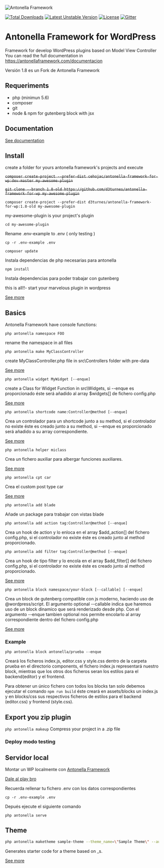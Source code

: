 ![Antonella Framework](https://antonellaframework.com/wp-content/uploads/2018/06/anonella-repositorio.png)

[![Total Downloads](https://poser.pugx.org/cehojac/antonella-framework-for-wp/downloads)](https://packagist.org/packages/cehojac/antonella-framework-for-wp)
[![Latest Unstable Version](https://poser.pugx.org/cehojac/antonella-framework-for-wp/v/unstable)](https://packagist.org/packages/cehojac/antonella-framework-for-wp)
[![License](https://poser.pugx.org/cehojac/antonella-framework-for-wp/license)](https://packagist.org/packages/cehojac/antonella-framework-for-wp)
[![Gitter](https://badges.gitter.im/Antonella-Framework/community.svg)](https://gitter.im/Antonella-Framework/community?utm_source=badge&utm_medium=badge&utm_campaign=pr-badge)

Antonella Framework for WordPress
================================

Framework for develop WordPress plugins based on Model View Controller
You can read the full documentation in https://antonellaframework.com/documentacion

Versión 1.8 es un Fork de Antonella Framework

## Requeriments
* php (minimun 5.6) 
* composer
* git
* node & npm for gutenberg block with jsx

## Documentation
[See documentation](https://github.com/d3turnes/antonella-framework-for-wp/tree/1.8/docs)

## Install
create a folder for yours antonella framework's projects and execute

~~`composer create-project --prefer-dist cehojac/antonella-framework-for-wp:dev-master my-awesome-plugin`~~

~~`git clone --branch 1.8-old https://github.com/d3turnes/antonella-framework-for-wp my-awesome-plugin`~~

`composer create-project --prefer-dist d3turnes/antonella-framework-for-wp:1.8-old my-awesome-plugin`

my-awesome-plugin is your project's plugin

`cd my-awesome-plugin`

Rename .env-example to .env ( only testing )

`cp -r .env-example .env`

`composer update`

Instala dependencias de php necesarias para antonella

`npm install`

Instala dependencias para poder trabajar con gutenberg

this is all!!- start your marvelous plugin in wordpress

[See more](https://github.com/d3turnes/antonella-framework-for-wp/blob/1.8/docs/install.md)

## Basics

Antonella Framework have console functions:

`php antonella namespace FOO`

rename the namespace in all files

`php antonella make MyClassController`

create MyClassController.php file in src\Controllers folder with pre-data

[See more](https://github.com/d3turnes/antonella-framework-for-wp/blob/1.8/docs/controllers.md)

`php antonella widget MyWidget [--enque]`

create a Class for Widget Function in src\Widgets, si --enque es proporcionado éste será añadido al array $widgets[] de fichero config.php

[See more](https://github.com/d3turnes/antonella-framework-for-wp/blob/1.8/docs/widgets.md)

`php antonella shortcode name:Controller@method [--enque]`

Crea un controlador para un shortcode junto a su method, si el controlador no existe éste es creado junto a su method, si --enque es proporcionado será añadido a su array
correspondiente.

[See more](https://github.com/d3turnes/antonella-framework-for-wp/blob/1.8/docs/shortcode.md)

`php antonella helper miclass`

Crea un fichero auxiliar para albergar funciones auxiliares.

[See more](https://github.com/d3turnes/antonella-framework-for-wp/blob/1.8/docs/helper.md)

`php antonella cpt car`

Crea el custom post type car

[See more](https://github.com/d3turnes/antonella-framework-for-wp/blob/1.8/docs/cpt.md)

`php antonella add blade`

Añade un package para trabajar con vistas blade

`php antonella add action tag:Controller@method [--enque]`

Crea un hook de action y lo enloca en el array $add_action[] del fichero config.php, si el controlador no existe éste es creado junto 
al method proporcionado.

`php antonella add filter tag:Controller@method [--enque]`

Crea un hook de tipo filter y lo encola en el array $add_filter[] del fichero config.php, si el controlador no existe éste es creado junto
al method proporcionado.

[See more](https://github.com/d3turnes/antonella-framework-for-wp/blob/1.8/docs/add.md)

`php antonella block namespace/your-block [--callable] [--enque]`

Crea un block de gutenberg compatible con js moderno, haciendo uso de @wordpress/script. El argumento optional --callable indica que haremos uso de un block dinamico que será renderizado desde php. Con el argumento --enque tambien optional nos permite encolarlo al array correspondiente dentro del fichero config.php

[See more](https://github.com/d3turnes/antonella-framework-for-wp/blob/1.8/docs/gutenberg.md)

### Example

`php antonella block antonella/prueba --enque`

Creará los ficheros index.js, editor.css y style.css dentro de la carpeta prueba en el directorio components, el fichero index.js representará nuestro block, mientras que los otros dos ficheros seran los estilos para el backend(editor) y el frontend.

Para obtener un único fichero con todos los blocks tan solo debemos ejecutar el comando `npm run build` éste creará  en assets/blocks un index.js y en blocks/css sus respectivos ficheros de estilos para el backend (editor.css) y frontend (style.css).

## Export you zip plugin

`php antonella makeup`
Compress your project in a .zip file

### Deploy modo testing

## Servidor local

Montar un WP localmente con [Antonella Framework](https://antonellaframework.com/documentacion/)

[Dale al play bro](https://www.youtube.com/watch?v=An4t8LKX2-I)

Recuerda rellenar tu fichero .env con los datos correspondientes

`cp -r .env-example .env`

Depués ejecute el siguiente comando

`php antonella serve`

## Theme

```bash
php antonella maketheme sample-theme --theme_name=\"Sample Theme\" --author=\"Carlos Herrera\"
```
Generates starter code for a theme based on _s.

[See more](https://github.com/d3turnes/antonella-framework-for-wp/blob/1.8/docs/underscores.md)
